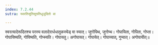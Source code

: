 ```yaml
---
index: 7.2.44
sutra: स्वरतिसूतिसूयतिधूञूदितो वा

---
```

स्वरत्यादेरूदितश्च परस्य वलादेरार्धधातुकस्येड् वा स्यात्। जुगोपिथ, जुगोप्थ। गोपायिता, गोपिता, गोप्ता। गोपायिष्यति, गोपिष्यति, गोप्स्यति। गोपायतु। अगोपायत्। गोपायेत्। गोपाय्यात्, गुप्यात्। अगोपायीत्॥